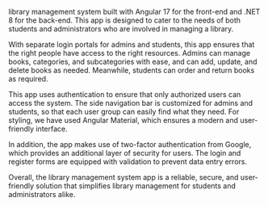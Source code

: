 

library management system built with Angular 17 for the front-end and .NET 8 for the back-end. This app is designed to cater to the needs of both students and administrators who are involved in managing a library.

With separate login portals for admins and students, this app ensures that the right people have access to the right resources. Admins can manage books, categories, and subcategories with ease, and can add, update, and delete books as needed. Meanwhile, students can order and return books as required.

This app uses authentication to ensure that only authorized users can access the system. The side navigation bar is customized for admins and students, so that each user group can easily find what they need. For styling, we have used Angular Material, which ensures a modern and user-friendly interface.

In addition, the app makes use of two-factor authentication from Google, which provides an additional layer of security for users. The login and register forms are equipped with validation to prevent data entry errors.

Overall, the library management system app is a reliable, secure, and user-friendly solution that simplifies library management for students and administrators alike.
 
 
